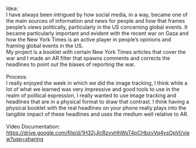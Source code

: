 Idea: </br> 
I have always been intrigued by how social media, in a way, became one of the main sources of information and news for people and how that frames people’s views politically, particularly in the US concerning global events. It became particularly important and evident with the recent war on Gaza and how the New York Times is an active player in people’s opinions and framing global events in the US.  </br>
My project is a booklet with certain New York Times articles that cover the war and I made an AR filter that spawns comments and corrects the headlines to point out the biases of reporting the war.  </br> </br>
Process:  </br> 
I really enjoyed the week in which we did the image tracking, I think while a lot of what we learned was very impressive and good tools to use in the realm of political expression, I really wanted to use image tracking and headlines that are in a physical format to draw that contrast. 
I think having a physical booklet with the real headlines on your phone really plays into the tangible impact of these headlines and uses the medium well relative to AR. 
</br> </br> 
Video Documentation: </br> 
https://drive.google.com/file/d/1H32jJlcRzvvHhWsT4pCHbzvVq4ysOpVI/view?usp=sharing
